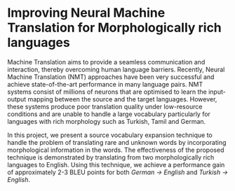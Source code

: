 # Improving Neural Machine Translation for Morphologically rich languages


Machine Translation aims to provide a seamless communication and interaction,  thereby overcoming human language barriers. Recently, Neural Machine Translation (NMT) approaches have been very successful and achieve state-of-the-art performance in many language pairs. NMT systems consist of millions of neurons that are optimised to learn the input-output mapping between the source and the target languages. However, these systems produce poor translation quality under low-resource conditions and are unable to handle a large vocabulary particularly for languages with rich morphology such as Turkish, Tamil and German.

In this project, we present a source vocabulary expansion technique to handle the problem of translating rare and unknown words by incorporating morphological information in the words. The effectiveness of the proposed technique is demonstrated by translating from two morphologically rich languages to English. Using this technique, we achieve a performance gain of approximately 2-3 BLEU points for both *German -> English* and *Turkish -> English*. 
